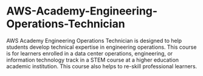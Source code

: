 # AWS-Academy-Engineering-Operations-Technician
AWS Academy Engineering Operations Technician is designed to help students develop technical expertise in engineering operations. This course is for learners enrolled in a data center operations, engineering, or information technology track in a STEM course at a higher education academic institution. This course also helps to re-skill professional learners.
